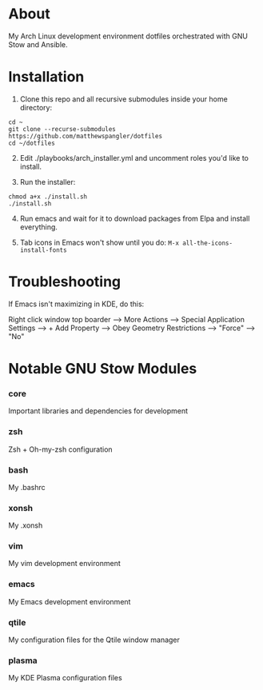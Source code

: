 # About

My Arch Linux development environment dotfiles orchestrated with GNU Stow and Ansible.

# Installation

1) Clone this repo and all recursive submodules inside your home directory:
```
cd ~
git clone --recurse-submodules https://github.com/matthewspangler/dotfiles
cd ~/dotfiles
```

2) Edit ./playbooks/arch_installer.yml and uncomment roles you'd like to install.

3) Run the installer:
```
chmod a+x ./install.sh
./install.sh
```

4) Run emacs and wait for it to download packages from Elpa and install everything.

5) Tab icons in Emacs won't show until you do: ```M-x all-the-icons-install-fonts```

# Troubleshooting

If Emacs isn't maximizing in KDE, do this:

Right click window top boarder --> More Actions --> Special Application Settings --> + Add Property --> Obey Geometry Restrictions --> "Force" --> "No"

# Notable GNU Stow Modules

### core
Important libraries and dependencies for development

### zsh
Zsh + Oh-my-zsh configuration

### bash
My .bashrc

### xonsh
My .xonsh

### vim
My vim development environment

### emacs
My Emacs development environment

### qtile
My configuration files for the Qtile window manager

### plasma
My KDE Plasma configuration files
